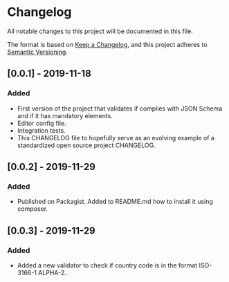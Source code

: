 # Changelog
All notable changes to this project will be documented in this file.

The format is based on [Keep a Changelog](https://keepachangelog.com/en/1.0.0/),
and this project adheres to [Semantic Versioning](https://semver.org/spec/v2.0.0.html).

## [0.0.1] - 2019-11-18
### Added
- First version of the project that validates if complies with JSON Schema and if it has mandatory elements.
- Editor config file.
- Integration tests.
- This CHANGELOG file to hopefully serve as an evolving example of a
  standardized open source project CHANGELOG.

## [0.0.2] - 2019-11-29
### Added
- Published on Packagist. Added to README.md how to install it using composer.

## [0.0.3] - 2019-11-29
### Added
- Added a new validator to check if country code is in the format ISO-3166-1 ALPHA-2. 
